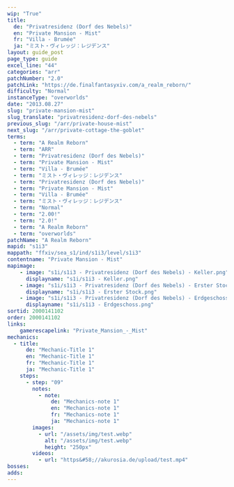 ```yaml
---
wip: "True"
title:
  de: "Privatresidenz (Dorf des Nebels)"
  en: "Private Mansion - Mist"
  fr: "Villa - Brumée"
  ja: "ミスト・ヴィレッジ：レジデンス"
layout: guide_post
page_type: guide
excel_line: "44"
categories: "arr"
patchNumber: "2.0"
patchLink: "https://de.finalfantasyxiv.com/a_realm_reborn/"
difficulty: "Normal"
instanceType: "overworlds"
date: "2013.08.27"
slug: "private-mansion-mist"
slug_translate: "privatresidenz-dorf-des-nebels"
previous_slug: "/arr/private-house-mist"
next_slug: "/arr/private-cottage-the-goblet"
terms:
  - term: "A Realm Reborn"
  - term: "ARR"
  - term: "Privatresidenz (Dorf des Nebels)"
  - term: "Private Mansion - Mist"
  - term: "Villa - Brumée"
  - term: "ミスト・ヴィレッジ：レジデンス"
  - term: "Privatresidenz (Dorf des Nebels)"
  - term: "Private Mansion - Mist"
  - term: "Villa - Brumée"
  - term: "ミスト・ヴィレッジ：レジデンス"
  - term: "Normal"
  - term: "2.00!"
  - term: "2.0!"
  - term: "A Realm Reborn"
  - term: "overworlds"
patchName: "A Realm Reborn"
mapid: "s1i3"
mappath: "ffxiv/sea_s1/ind/s1i3/level/s1i3"
contentname: "Private Mansion - Mist"
mapimage:
    - image: "s1i/s1i3 - Privatresidenz (Dorf des Nebels) - Keller.png"
      displayname: "s1i/s1i3 - Keller.png"
    - image: "s1i/s1i3 - Privatresidenz (Dorf des Nebels) - Erster Stock.png"
      displayname: "s1i/s1i3 - Erster Stock.png"
    - image: "s1i/s1i3 - Privatresidenz (Dorf des Nebels) - Erdgeschoss.png"
      displayname: "s1i/s1i3 - Erdgeschoss.png"
sortid: 2000141102
order: 2000141102
links:
    gamerescapelink: "Private_Mansion_-_Mist"
mechanics:
  - title:
      de: "Mechanic-Title 1"
      en: "Mechanic-Title 1"
      fr: "Mechanic-Title 1"
      ja: "Mechanic-Title 1"
    steps:
      - step: "09"
        notes:
          - note:
              de: "Mechanics-note 1"
              en: "Mechanics-note 1"
              fr: "Mechanics-note 1"
              ja: "Mechanics-note 1"
        images:
          - url: "/assets/img/test.webp"
            alt: "/assets/img/test.webp"
            height: "250px"
        videos:
          - url: "https&#58;//akurosia.de/upload/test.mp4"
bosses:
adds:
---
```

